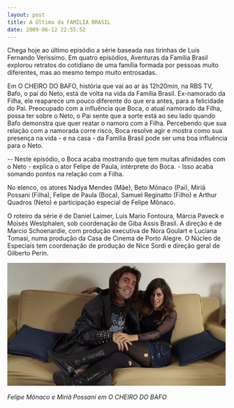 ```yaml
---
layout: post
title: A Última da FAMÍLIA BRASIL
date: 2009-06-12 22:55:52
---
```

Chega hoje ao último episódio a série baseada nas tirinhas de Luis Fernando Verissimo. Em quatro episódios, Aventuras da Família Brasil explorou retratos do cotidiano de uma família formada por pessoas muito diferentes, mas ao mesmo tempo muito entrosadas.

Em O CHEIRO DO BAFO, história que vai ao ar às 12h20min, na RBS TV, Bafo, o pai do Neto, está de volta na vida da Família Brasil. Ex-namorado da Filha, ele reaparece um pouco diferente do que era antes, para a felicidade do Pai. Preocupado com a influência que Boca, o atual namorado da Filha, possa ter sobre o Neto, o Pai sente que a sorte está ao seu lado quando Bafo demonstra que quer reatar o namoro com a Filha. Percebendo que sua relação com a namorada corre risco, Boca resolve agir e mostra como sua presença na vida - e na casa - da Família Brasil pode ser uma boa influência para o Neto.

\-- Neste episódio, o Boca acaba mostrando que tem muitas afinidades com o Neto - explica o ator Felipe de Paula, intérprete do Boca. - Isso acaba somando pontos na relação com a Filha.

No elenco, os atores Nadya Mendes (Mãe), Beto Mônaco (Pai), Miriã Possani (Filha), Felipe de Paula (Boca), Samuel Reginatto (Filho) e Arthur Quadros (Neto) e participação especial de Felipe Mônaco.

O roteiro da série é de Daniel Laimer, Luis Mario Fontoura, Márcia Paveck e Moisés Westphalen, sob coordenação de Giba Assis Brasil. A direção é de Marcio Schoenardie, com produção executiva de Nora Goulart e Luciana Tomasi, numa produção da Casa de Cinema de Porto Alegre. O Núcleo de Especiais tem coordenação de produção de Nice Sordi e direção geral de Gilberto Perin.

![](/uploads/familia_bafo.jpg)

*Felipe Mônaco e Miriã Possani em O CHEIRO DO BAFO*